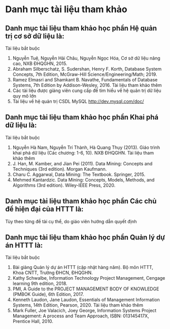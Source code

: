 # Danh mục tài liệu tham khảo
## Danh mục tài liệu tham khảo học phần Hệ quản trị cơ sở dữ liệu là:
Tài liệu bắt buộc
1. Nguyễn Tuệ, Nguyễn Hải Châu, Nguyễn Ngọc Hóa, Cơ sở dữ liệu nâng cao, NXB ĐHQGHN, 2015.
2. Abraham Silberschatz, S. Sudershan, Henry F. Korth, Database System Concepts, 7th Edition, McGraw-Hill Science/Engineering/Math; 2019.
3. Ramez Elmasri and Shamkant B. Navathe, Fundamentals of Database Systems, 7th Edition by Addison-Wesley, 2016.
Tài liệu tham khảo thêm
1. Các tài liệu được giảng viên cung cấp để tìm hiểu về hệ quản trị dữ liệu quy mô lớn
2. Tài liệu về hệ quản trị CSDL MySQL http://dev.mysql.com/doc/
## Danh mục tài liệu tham khảo học phần Khai phá dữ liệu là:
Tài liệu bắt buộc
1. Nguyễn Hà Nam, Nguyễn Trí Thành, Hà Quang Thụy (2013). Giáo trình khai phá dữ liệu (Các chương: 1-6, 10). NXB ĐHQGHN.
Tài liệu tham khảo thêm
1. J. Han, M. Kamber, and Jian Pei (2011). Data Mining: Concepts and Techniques (3rd edition). Morgan Kaufmann.
2. Charu C. Aggarwal, Data Mining: The Textbook. Springer, 2015.
3. Mehmed Kantardzic. Data Mining: Concepts, Models, Methods, and Algorithms (3rd edition). Wiley-IEEE Press, 2020.
## Danh mục tài liệu tham khảo học phần Các chủ đề hiện đại của HTTT là:
Tùy theo từng đề tài cụ thể, do giáo viên hướng dẫn quyết định
## Danh mục tài liệu tham khảo học phần Quản lý dự án HTTT là:
Tài liệu bắt buộc
1. Bài giảng Quản lý dự án HTTT (cập nhật hàng năm). Bộ môn HTTT, Khoa CNTT, Trường ĐHCN, ĐHQGHN.
2. Kathy Schwalbe, Information Technology Project Management, Cengage learning 9th edition, 2018.
3. PMI, A Guide to the PROJECT MANAGEMENT BODY OF KNOWLEDGE (PMBOK Guide), 6th Edition, 2017.
4. Kenneth Laudon, Jane Laudon, Essentials of Management Information Systems, 14th Edition, Pearson, 2020.
Tài liệu tham khảo thêm
1. Mark Fuller, Joe Valacich, Joey George, Information Systems Project Management: A process and Team Approach, ISBN: 013145417X, Prentice Hall, 2010.
